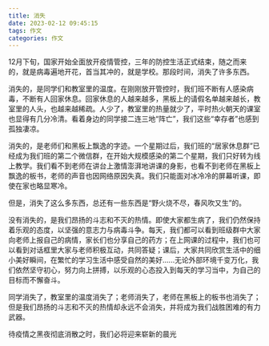 ```yaml
---
title: 消失
date: 2023-02-12 09:45:15
tags: 作文
categories: 作文 
---
```


12月下旬，国家开始全面放开疫情管控，三年的防控生活正式结束，随之而来的，就是病毒遍地开花，首当其冲的，就是学校。那段时间，消失了许多东西。

消失的，是同学们和教室里的温度。在刚刚放开管控时，我们班不断有人感染病毒，不断有人回家休息。回家休息的人越来越多，黑板上的请假名单越来越长，教室里的人头，也越来越稀疏。人少了，教室里的热量就少了，平时热火朝天的课室也显得有几分冷清。看着身边的同学接二连三地“阵亡”，我们这些“幸存者”也感到孤独凄凉。

消失的，是老师们和黑板上飘逸的字迹。一个星期过后，我们班的“居家休息群”已经成为我们班的第二个微信群，在开始大规模感染的第二个星期，我们只好转为线上教学。我们看不到老师在讲台上激情澎湃地讲课的身影，也看不到老师在黑板上飘逸的板书，老师的声音也因网络原因失真。我们只能面对冰冷冷的屏幕听课，即使在家也略显寒冷。

但是，消失了这么多东西，总还有一些东西是“野火烧不尽，春风吹又生”的。

没有消失的，是我们昂扬的斗志和不灭的热情。即使大家都生病了，我们仍然保持着乐观的态度，以坚强的意志力与病毒斗争。每天，我们都可以看到班级群中大家向老师上报自己的病情，家长们也分享自己的药方；在上网课的过程中，我们也可以看到对话框里大家与老师积极互动，共同答疑；课后，大家共同欣赏生活中的细小美好瞬间，在繁忙的学习生活中感受自然的美好......无论外部环境千变万化，我们依然坚守初心，努力向上拼搏，以乐观的心态投入到每天的学习当中，为自己的目标而不懈奋斗。

同学消失了，教室里的温度消失了；老师消失了，老师在黑板上的板书也消失了；但是我们昂扬的斗志和不灭的热情却永远不会消失，并将成为我们战胜困难的有力武器。

待疫情之黑夜彻底消散之时，我们必将迎来崭新的晨光